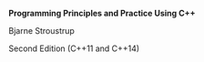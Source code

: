 **Programming Principles and Practice Using C++**

Bjarne Stroustrup

Second Edition (C++11 and C++14)

